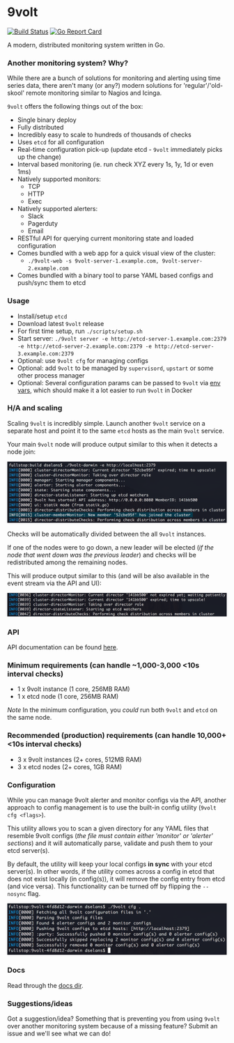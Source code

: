 # 9volt

[![Build Status](https://travis-ci.org/9corp/9volt.svg?branch=master)](https://travis-ci.org/9corp/9volt)
[![Go Report Card](https://goreportcard.com/badge/github.com/9corp/9volt)](https://goreportcard.com/report/github.com/9corp/9volt)

A modern, distributed monitoring system written in Go.

### Another monitoring system? Why?
While there are a bunch of solutions for monitoring and alerting using time series data, there aren't many (or any?) modern solutions for 'regular'/'old-skool' remote monitoring similar to Nagios and Icinga.

`9volt` offers the following things out of the box:

- Single binary deploy
- Fully distributed
- Incredibly easy to scale to hundreds of thousands of checks
- Uses `etcd` for all configuration
- Real-time configuration pick-up (update etcd - `9volt` immediately picks up the change)
- Interval based monitoring (ie. run check XYZ every 1s, 1y, 1d or even 1ms)
- Natively supported monitors:
    - TCP
    - HTTP
    - Exec
- Natively supported alerters:
    - Slack
    - Pagerduty
    - Email
- RESTful API for querying current monitoring state and loaded configuration
- Comes bundled with a web app for a quick visual view of the cluster:
    + `./9volt-web -s 9volt-server-1.example.com, 9volt-server-2.example.com`
- Comes bundled with a binary tool to parse YAML based configs and push/sync them to etcd

### Usage
- Install/setup `etcd`
- Download latest `9volt` release
- For first time setup, run `./scripts/setup.sh`
- Start server: `./9volt server -e http://etcd-server-1.example.com:2379 -e http://etcd-server-2.example.com:2379 -e http://etcd-server-3.example.com:2379`
- Optional: use `9volt cfg` for managing configs
- Optional: add `9volt` to be managed by `supervisord`, `upstart` or some other process manager
- Optional: Several configuration params can be passed to `9volt` via [env vars](docs/ENV_VARS.md), which should make it a lot easier to run `9volt` in Docker

### H/A and scaling
Scaling `9volt` is incredibly simple. Launch another `9volt` service on a separate host and point it to the same `etcd` hosts as the main `9volt` service.

Your main `9volt` node will produce output similar to this when it detects a node join:

![node join](/assets/node-join.png?raw=true)

Checks will be automatically divided between the all `9volt` instances.

If one of the nodes were to go down, a new leader will be elected (*if the node that went down was the previous leader*) and checks will be redistributed among the remaining nodes.

This will produce output similar to this (and will be also available in the event stream via the API and UI):

![node-leave](/assets/node-leave.png?raw=true)

### API
API documentation can be found [here](docs/api/README.md).

### Minimum requirements (can handle ~1,000-3,000 <10s interval checks)
- 1 x 9volt instance (1 core, 256MB RAM)
- 1 x etcd node (1 core, 256MB RAM)

*Note* In the minimum configuration, you *could* run both `9volt` and `etcd` on the same node.

### Recommended (production) requirements (can handle 10,000+ <10s interval checks)
- 3 x 9volt instances (2+ cores, 512MB RAM)
- 3 x etcd nodes (2+ cores, 1GB RAM)

### Configuration
While you can manage 9volt alerter and monitor configs via the API, another approach to config management is to use the built-in config utility (`9volt cfg <flags>`).

This utility allows you to scan a given directory for any YAML files that resemble 9volt configs (_the file must contain either 'monitor' or 'alerter' sections_) and it will automatically parse, validate and push them to your etcd server(s).

By default, the utility will keep your local configs **in sync** with your etcd server(s). In other words, if the utility comes across a config in etcd that does not exist locally (in config(s)), it will remove the config entry from etcd (and vice versa). This functionality can be turned off by flipping the `--nosync` flag.

![cfg run](/assets/cfg-run.png?raw=true)

### Docs
Read through the [docs dir](docs/).

### Suggestions/ideas
Got a suggestion/idea? Something that is preventing you from using `9volt` over another monitoring system because of a missing feature? Submit an issue and we'll see what we can do!
